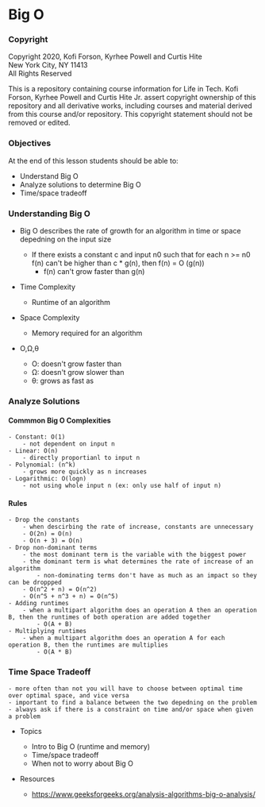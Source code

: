 # Big O

### Copyright
Copyright 2020, Kofi Forson, Kyrhee Powell and Curtis Hite \
New York City, NY 11413 \
All Rights Reserved

This is a repository containing course information for Life in Tech. Kofi Forson, Kyrhee Powell and Curtis Hite Jr. assert copyright ownership of this repository and all derivative works, including courses and material derived from this course and/or repository. This copyright statement should not be removed or edited.


### Objectives
At the end of this lesson students should be able to: 
- Understand Big O
- Analyze solutions to determine Big O
- Time/space tradeoff

### Understanding Big O
- Big O describes the rate of growth for an algorithm in time or space depedning on the input size
	- If there exists a constant c and input n0 such that for each n >= n0 f(n) can't be higher than c * g(n), then f(n) = O (g(n))
		- f(n) can't grow faster than g(n)

- Time Complexity
	- Runtime of an algorithm

- Space Complexity
	- Memory required for an algorithm

- O,Ω,θ
	- O: doesn't grow faster than
	- Ω: doesn't grow slower than
	- θ: grows as fast as


### Analyze Solutions
#### Commmon Big O Complexities
	- Constant: O(1)
		- not dependent on input n
	- Linear: O(n)
		- directly proportianl to input n
	- Polynomial: (n^k)
		- grows more quickly as n increases
	- Logarithmic: O(logn)
		- not using whole input n (ex: only use half of input n)

#### Rules
	- Drop the constants
		- when descirbing the rate of increase, constants are unnecessary
		- O(2n) = O(n)
		- O(n + 3) = O(n)
	- Drop non-dominant terms
		- the most dominant term is the variable with the biggest power
		- the dominant term is what determines the rate of increase of an algorithm
			- non-dominating terms don't have as much as an impact so they can be droppped
		- O(n^2 + n) = O(n^2)
		- O(n^5 + n^3 + n) = O(n^5)
	- Adding runtimes
		- when a multipart algorithm does an operation A then an operation B, then the runtimes of both operation are added together
			- O(A + B)
	- Multiplying runtimes
		- when a multipart algorithm does an operation A for each operation B, then the runtimes are multiplies
			- O(A * B)

### Time Space Tradeoff
	- more often than not you will have to choose between optimal time over optimal space, and vice versa
	- important to find a balance between the two depedning on the problem
	- always ask if there is a constraint on time and/or space when given a problem

- Topics
	- Intro to Big O (runtime and memory)
    - Time/space tradeoff
    - When not to worry about Big O

- Resources
	- https://www.geeksforgeeks.org/analysis-algorithms-big-o-analysis/